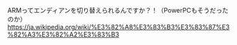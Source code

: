 ARMってエンディアンを切り替えられるんですか？！（PowerPCもそうだったのか）
https://ja.wikipedia.org/wiki/%E3%82%A8%E3%83%B3%E3%83%87%E3%82%A3%E3%82%A2%E3%83%B3 